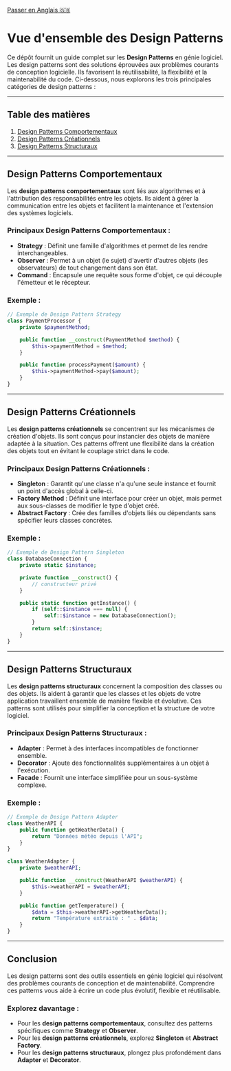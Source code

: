 [ Passer en Anglais 🇬🇧](README.md)

# Vue d'ensemble des Design Patterns

Ce dépôt fournit un guide complet sur les **Design Patterns** en génie logiciel. Les design patterns sont des solutions éprouvées aux problèmes courants de conception logicielle. Ils favorisent la réutilisabilité, la flexibilité et la maintenabilité du code. Ci-dessous, nous explorons les trois principales catégories de design patterns :

---

## Table des matières

1. [Design Patterns Comportementaux](#design-patterns-comportementaux)
2. [Design Patterns Créationnels](#design-patterns-créationnels)
3. [Design Patterns Structuraux](#design-patterns-structuraux)

---

## Design Patterns Comportementaux

Les **design patterns comportementaux** sont liés aux algorithmes et à l'attribution des responsabilités entre les objets. Ils aident à gérer la communication entre les objets et facilitent la maintenance et l'extension des systèmes logiciels.

### Principaux Design Patterns Comportementaux :
- **Strategy** : Définit une famille d'algorithmes et permet de les rendre interchangeables.
- **Observer** : Permet à un objet (le sujet) d'avertir d'autres objets (les observateurs) de tout changement dans son état.
- **Command** : Encapsule une requête sous forme d'objet, ce qui découple l'émetteur et le récepteur.

### Exemple :
```php
// Exemple de Design Pattern Strategy
class PaymentProcessor {
    private $paymentMethod;

    public function __construct(PaymentMethod $method) {
        $this->paymentMethod = $method;
    }

    public function processPayment($amount) {
        $this->paymentMethod->pay($amount);
    }
}
```

---

## Design Patterns Créationnels

Les **design patterns créationnels** se concentrent sur les mécanismes de création d'objets. Ils sont conçus pour instancier des objets de manière adaptée à la situation. Ces patterns offrent une flexibilité dans la création des objets tout en évitant le couplage strict dans le code.

### Principaux Design Patterns Créationnels :
- **Singleton** : Garantit qu'une classe n'a qu'une seule instance et fournit un point d'accès global à celle-ci.
- **Factory Method** : Définit une interface pour créer un objet, mais permet aux sous-classes de modifier le type d'objet créé.
- **Abstract Factory** : Crée des familles d'objets liés ou dépendants sans spécifier leurs classes concrètes.

### Exemple :
```php
// Exemple de Design Pattern Singleton
class DatabaseConnection {
    private static $instance;

    private function __construct() {
        // constructeur privé
    }

    public static function getInstance() {
        if (self::$instance === null) {
            self::$instance = new DatabaseConnection();
        }
        return self::$instance;
    }
}
```

---

## Design Patterns Structuraux

Les **design patterns structuraux** concernent la composition des classes ou des objets. Ils aident à garantir que les classes et les objets de votre application travaillent ensemble de manière flexible et évolutive. Ces patterns sont utilisés pour simplifier la conception et la structure de votre logiciel.

### Principaux Design Patterns Structuraux :
- **Adapter** : Permet à des interfaces incompatibles de fonctionner ensemble.
- **Decorator** : Ajoute des fonctionnalités supplémentaires à un objet à l'exécution.
- **Facade** : Fournit une interface simplifiée pour un sous-système complexe.

### Exemple :
```php
// Exemple de Design Pattern Adapter
class WeatherAPI {
    public function getWeatherData() {
        return "Données météo depuis l'API";
    }
}

class WeatherAdapter {
    private $weatherAPI;

    public function __construct(WeatherAPI $weatherAPI) {
        $this->weatherAPI = $weatherAPI;
    }

    public function getTemperature() {
        $data = $this->weatherAPI->getWeatherData();
        return "Température extraite : " . $data;
    }
}
```

---

## Conclusion

Les design patterns sont des outils essentiels en génie logiciel qui résolvent des problèmes courants de conception et de maintenabilité. Comprendre ces patterns vous aide à écrire un code plus évolutif, flexible et réutilisable. 

### Explorez davantage :
- Pour les **design patterns comportementaux**, consultez des patterns spécifiques comme **Strategy** et **Observer**.
- Pour les **design patterns créationnels**, explorez **Singleton** et **Abstract Factory**.
- Pour les **design patterns structuraux**, plongez plus profondément dans **Adapter** et **Decorator**.
